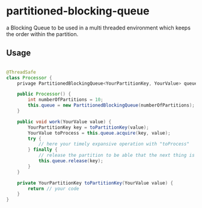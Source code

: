 # partitioned-blocking-queue

a Blocking Queue to be used in a multi threaded environment which keeps the order within the partition.

## Usage

```java

@ThreadSafe
class Processor {
    privage PartitionedBlockingQueue<YourPartitionKey, YourValue> queue;

    public Processor() {
        int numberOfPartitions = 10;
        this.queue = new PartitionedBlockingQueue(numberOfPartitions);
    }

    public void work(YourValue value) {
        YourPartitionKey key = toPartitionKey(value);
        YourValue toProcess = this.queue.acquire(key, value);
        try {
            // here your timely expansive operation with "toProcess"
        } finally {
            // release the partition to be able that the next thing is processed
            this.queue.release(key);
        }
    }

    private YourPartitionKey toPartitionKey(YourValue value) {
        return // your code
    }
}
```

